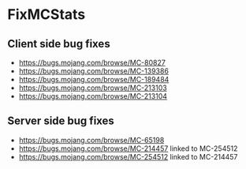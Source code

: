 # FixMCStats

## Client side bug fixes

- https://bugs.mojang.com/browse/MC-80827
- https://bugs.mojang.com/browse/MC-139386
- https://bugs.mojang.com/browse/MC-189484
- https://bugs.mojang.com/browse/MC-213103
- https://bugs.mojang.com/browse/MC-213104

## Server side bug fixes

- https://bugs.mojang.com/browse/MC-65198
- https://bugs.mojang.com/browse/MC-214457 linked to MC-254512
- https://bugs.mojang.com/browse/MC-254512 linked to MC-214457